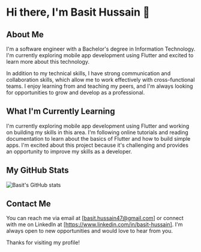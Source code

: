 # Hi there, I'm Basit Hussain 👋

## About Me
I'm a software engineer with a Bachelor's degree in Information Technology. I'm currently exploring mobile app development using Flutter and excited to learn more about this technology.

In addition to my technical skills, I have strong communication and collaboration skills, which allow me to work effectively with cross-functional teams. I enjoy learning from and teaching my peers, and I'm always looking for opportunities to grow and develop as a professional.

## What I'm Currently Learning
I'm currently exploring mobile app development using Flutter and working on building my skills in this area. I'm following online tutorials and reading documentation to learn about the basics of Flutter and how to build simple apps. I'm excited about this project because it's challenging and provides an opportunity to improve my skills as a developer.

## My GitHub Stats
![Basit's GitHub stats](https://github-readme-stats.vercel.app/api?username=basit-h&show_icons=true&theme=radical)

## Contact Me
You can reach me via email at [basit.hussain47@gmail.com] or connect with me on LinkedIn at [https://www.linkedin.com/in/basit-hussain]. I'm always open to new opportunities and would love to hear from you.

Thanks for visiting my profile!
